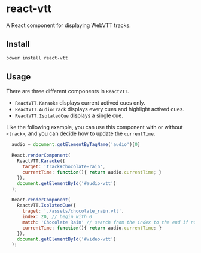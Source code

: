 # react-vtt

A React component for displaying WebVTT tracks.

## Install

```bash
bower install react-vtt
```

## Usage

There are three different components in `ReactVTT`.

* `ReactVTT.Karaoke` displays current actived cues only.
* `ReactVTT.AudioTrack` displays every cues and highlight actived cues.
* `ReactVTT.IsolatedCue` displays a single cue.

Like the following example, you can use this component with or without `<track>`, and you can decide how to update the `currentTime`.

```JavaScript
  audio = document.getElementByTagName('audio')[0]

  React.renderComponent(
    ReactVTT.Karaoke({
      target: 'track#chocolate-rain',
      currentTime: function(){ return audio.currentTime; }
    }),
    document.getElementById('#audio-vtt')
  );

  React.renderComponent(
    ReactVTT.IsolatedCue({
      traget: './assets/chocolate_rain.vtt',
      index: 20, // begin with 0
      match: 'Chocolate Rain' // search from the index to the end if not null
      currentTime: function(){ return audio.currentTime; }
    }),
    document.getElementById('#video-vtt')
  );
```

